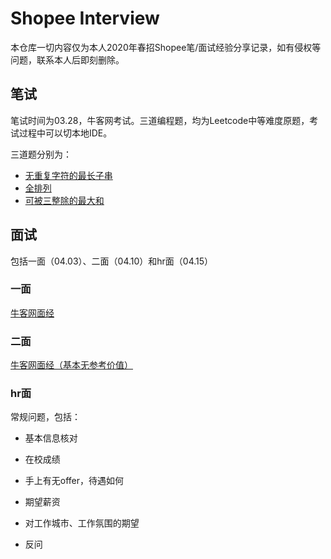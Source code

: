 # Shopee Interview

本仓库一切内容仅为本人2020年春招Shopee笔/面试经验分享记录，如有侵权等问题，联系本人后即刻删除。

## 笔试

笔试时间为03.28，牛客网考试。三道编程题，均为Leetcode中等难度原题，考试过程中可以切本地IDE。

三道题分别为：
- [无重复字符的最长子串](https://leetcode-cn.com/problems/longest-substring-without-repeating-characters/)
- [全排列](https://leetcode-cn.com/problems/permutations/)
- [可被三整除的最大和](https://leetcode-cn.com/problems/greatest-sum-divisible-by-three/)


## 面试

包括一面（04.03）、二面（04.10）和hr面（04.15）


### 一面

[牛客网面经](https://www.nowcoder.com/discuss/399675)


### 二面

[牛客网面经（基本无参考价值）](https://www.nowcoder.com/discuss/404912)


### hr面

常规问题，包括：

- 基本信息核对

- 在校成绩

- 手上有无offer，待遇如何

- 期望薪资

- 对工作城市、工作氛围的期望

- 反问
